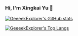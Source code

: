### Hi, I'm Xingkai Yu 👋

<!--
**GeeeekExplorer/GeeeekExplorer** is a ✨ _special_ ✨ repository because its `README.md` (this file) appears on your GitHub profile.

Here are some ideas to get you started:

- 🔭 I’m currently working on ...
- 🌱 I’m currently learning ...
- 👯 I’m looking to collaborate on ...
- 🤔 I’m looking for help with ...
- 💬 Ask me about ...
- 📫 How to reach me: ...
- 😄 Pronouns: ...
- ⚡ Fun fact: ...
-->

[![GeeeekExplorer's GitHub stats](https://github-readme-stats.vercel.app/api?username=GeeeekExplorer&hide=contribs&show_icons=true&count_private=true&theme=buefy)](https://github.com/anuraghazra/github-readme-stats)

[![GeeeekExplorer's Top Langs](https://github-readme-stats.vercel.app/api/top-langs/?username=GeeeekExplorer&layout=compact&hide=jupyter%20notebook,matlab)](https://github.com/anuraghazra/github-readme-stats)
